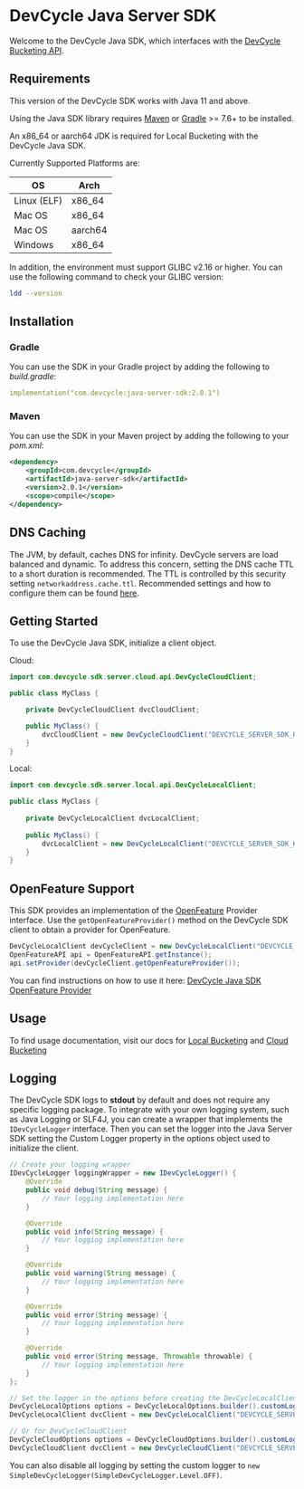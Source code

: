 # DevCycle Java Server SDK

Welcome to the DevCycle Java SDK, which interfaces with the [DevCycle Bucketing API](https://docs.devcycle.com/bucketing-api/#tag/devcycle). 

## Requirements

This version of the DevCycle SDK works with Java 11 and above.

Using the Java SDK library requires [Maven](https://maven.apache.org/) or [Gradle](https://gradle.org/) >= 7.6+ to be installed.

An x86_64 or aarch64 JDK is required for Local Bucketing with the DevCycle Java SDK.

Currently Supported Platforms are:

| OS | Arch |
| --- | --- |
| Linux (ELF) | x86_64 |
| Mac OS | x86_64 |
| Mac OS | aarch64 |
| Windows | x86_64 |

In addition, the environment must support GLIBC v2.16 or higher.  You can use the following command to check your GLIBC version:

```bash
ldd --version
``` 

## Installation

### Gradle
You can use the SDK in your Gradle project by adding the following to *build.gradle*:

```yaml
implementation("com.devcycle:java-server-sdk:2.0.1")
```

### Maven

You can use the SDK in your Maven project by adding the following to your *pom.xml*:

```xml
<dependency>
    <groupId>com.devcycle</groupId>
    <artifactId>java-server-sdk</artifactId>
    <version>2.0.1</version>
    <scope>compile</scope>
</dependency>
```

## DNS Caching
The JVM, by default, caches DNS for infinity. DevCycle servers are load balanced and dynamic. To address this concern,
setting the DNS cache TTL to a short duration is recommended. The TTL is controlled by this security setting `networkaddress.cache.ttl`.
Recommended settings and how to configure them can be found [here](https://docs.aws.amazon.com/sdk-for-java/v1/developer-guide/java-dg-jvm-ttl.html).

## Getting Started

To use the DevCycle Java SDK, initialize a client object. 

Cloud:
```java
import com.devcycle.sdk.server.cloud.api.DevCycleCloudClient;

public class MyClass {

    private DevCycleCloudClient dvcCloudClient;

    public MyClass() {
        dvcCloudClient = new DevCycleCloudClient("DEVCYCLE_SERVER_SDK_KEY");
    }
}
```

Local:
```java
import com.devcycle.sdk.server.local.api.DevCycleLocalClient;

public class MyClass {
    
    private DevCycleLocalClient dvcLocalClient;
    
    public MyClass() {
        dvcLocalClient = new DevCycleLocalClient("DEVCYCLE_SERVER_SDK_KEY");
    }
}
```

## OpenFeature Support

This SDK provides an implementation of the [OpenFeature](https://openfeature.dev/) Provider interface. Use the `getOpenFeatureProvider()` method on the DevCycle SDK client to obtain a provider for OpenFeature.

```java
DevCycleLocalClient devCycleClient = new DevCycleLocalClient("DEVCYCLE_SERVER_SDK_KEY", options);
OpenFeatureAPI api = OpenFeatureAPI.getInstance();
api.setProvider(devCycleClient.getOpenFeatureProvider());
```

You can find instructions on how to use it here: [DevCycle Java SDK OpenFeature Provider](OpenFeature.md)


## Usage

To find usage documentation, visit our docs for [Local Bucketing](https://docs.devcycle.com/docs/sdk/server-side-sdks/java-local) and [Cloud Bucketing](https://docs.devcycle.com/docs/sdk/server-side-sdks/java-cloud)

## Logging

The DevCycle SDK logs to **stdout** by default and does not require any specific logging package. To integrate with your 
own logging system, such as Java Logging or SLF4J, you can create a wrapper that implements the `IDevCycleLogger` interface. 
Then you can set the logger into the Java Server SDK setting the Custom Logger property in the options object used to 
initialize the client.

```java
// Create your logging wrapper
IDevCycleLogger loggingWrapper = new IDevCycleLogger() {
    @Override
    public void debug(String message) {
        // Your logging implementation here
    }

    @Override
    public void info(String message) {
        // Your logging implementation here
    }

    @Override
    public void warning(String message) {
        // Your logging implementation here
    }

    @Override
    public void error(String message) {
        // Your logging implementation here
    }

    @Override
    public void error(String message, Throwable throwable) {
        // Your logging implementation here
    }
};

// Set the logger in the options before creating the DevCycleLocalClient
DevCycleLocalOptions options = DevCycleLocalOptions.builder().customLogger(loggingWrapper).build();
DevCycleLocalClient dvcClient = new DevCycleLocalClient("DEVCYCLE_SERVER_SDK_KEY", options);

// Or for DevCycleCloudClient
DevCycleCloudOptions options = DevCycleCloudOptions.builder().customLogger(loggingWrapper).build();
DevCycleCloudClient dvcClient = new DevCycleCloudClient("DEVCYCLE_SERVER_SDK_KEY", options);
```

You can also disable all logging by setting the custom logger to `new SimpleDevCycleLogger(SimpleDevCycleLogger.Level.OFF)`.
